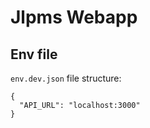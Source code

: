 # Jlpms Webapp

## Env file

`env.dev.json` file structure:

```
{
  "API_URL": "localhost:3000"
}
```